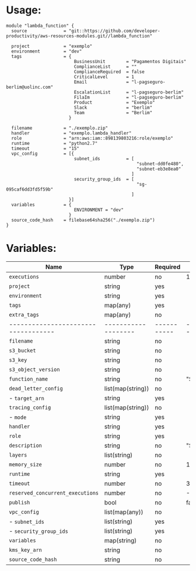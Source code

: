 # Usage:

```
module "lambda_function" {
  source              = "git::https://github.com/developer-productivity/aws-resources-modules.git//lambda_function"

  project             = "exemplo"
  environment         = "dev"
  tags                = {
                          BusinessUnit        = "Pagamentos Digitais"
                          ComplianceList      = ""
                          ComplianceRequired  = false
                          CriticalLevel       = 1
                          Email               = "l-pagseguro-berlim@uolinc.com"
                          EscalationList      = "l-pagseguro-berlim"
                          FilaIm              = "l-pagseguro-berlim"
                          Product             = "Exemplo"
                          Slack               = "berlim"
                          Team                = "Berlim"
                        }

  filename            = "./exemplo.zip"
  handler             = "exemplo.lambda_handler"
  role                = "arn:aws:iam::898139803216:role/exemplo"
  runtime             = "python2.7"
  timeout             = "15"
  vpc_config          = [{
                          subnet_ids          = [
                                                  "subnet-dd0fe480",
                                                  "subnet-eb3e8ea0"
                                                ]
                          security_group_ids  = [
                                                  "sg-095caf6dd3fd5f59b"
                                                ]
                        }]
  variables           = {
                          ENVIRONMENT = "dev"
                        }
  source_code_hash    = filebase64sha256("./exemplo.zip")
}
```

# Variables:

| Name                              | Type              | Required  | Default           |
|-----------------------------------|-------------------|-----------|-------------------|
| `executions`                      | number            | no        | 1                 |
| `project`                         | string            | yes       |                   |
| `environment`                     | string            | yes       |                   |
| `tags`                            | map(any)          | yes       |                   |
| `extra_tags`                      | map(any)          | no        |                   |
|-----------------------------------|-------------------|-----------|-------------------|
| `filename`                        | string            | no        |                   |
| `s3_bucket`                       | string            | no        |                   |
| `s3_key`                          | string            | no        |                   |
| `s3_object_version`               | string            | no        |                   |
| `function_name`                   | string            | no        | "${var.project}"  |
| `dead_letter_config`              | list(map(string)) | no        |                   |
| - `target_arn`                    | string            | yes       |                   |
| `tracing_config`                  | list(map(string)) | no        |                   |
| - `mode`                          | string            | yes       |                   |
| `handler`                         | string            | yes       |                   |
| `role`                            | string            | yes       |                   |
| `description`                     | string            | no        | "${var.project}"  |
| `layers`                          | list(string)      | no        |                   |
| `memory_size`                     | number            | no        | 128               |
| `runtime`                         | string            | yes       |                   |
| `timeout`                         | number            | no        | 3                 |
| `reserved_concurrent_executions`  | number            | no        | -1                |
| `publish`                         | bool              | no        | false             |
| `vpc_config`                      | list(map(any))    | no        |                   |
| - `subnet_ids`                    | list(string)      | yes       |                   |
| - `security_group_ids`            | list(string)      | yes       |                   |
| `variables`                       | map(string)       | no        |                   |
| `kms_key_arn`                     | string            | no        |                   |
| `source_code_hash`                | string            | no        |                   |
